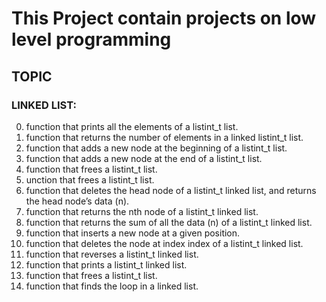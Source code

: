 
# This Project contain projects on low level programming
##     TOPIC
###   LINKED LIST:

0.  function that prints all the elements of a listint_t list.
1.  function that returns the number of elements in a linked listint_t list.
2. function that adds a new node at the beginning of a listint_t list.
3. function that adds a new node at the end of a listint_t list.
4. function that frees a listint_t list.
5. unction that frees a listint_t list.
6. function that deletes the head node of a listint_t linked list, and returns the head node’s data (n).
7. function that returns the nth node of a listint_t linked list.
8. function that returns the sum of all the data (n) of a listint_t linked list.
9. function that inserts a new node at a given position.
10. function that deletes the node at index index of a listint_t linked list.
11.  function that reverses a listint_t linked list.
12. function that prints a listint_t linked list.
13. function that frees a listint_t list.
14. function that finds the loop in a linked list.

